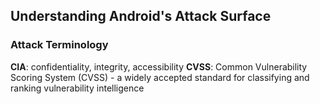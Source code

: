 ## Understanding Android's Attack Surface

### Attack Terminology

**CIA**: confidentiality, integrity, accessibility
**CVSS**: Common Vulnerability Scoring System (CVSS) - a widely accepted standard for classifying and ranking vulnerability intelligence

